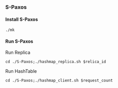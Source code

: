 ### S-Paxos

#### Install S-Paxos

```
./mk
```



#### Run S-Paxos

Run Replica

```
cd ./S-Paxos;./hashmap_replica.sh $relica_id
```



Run HashTable

```
cd ./S-Paxos;./hashmap_client.sh $request_count
```



